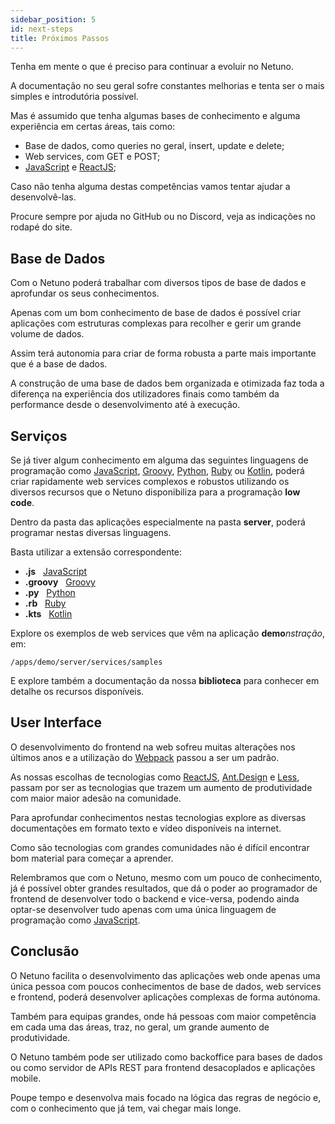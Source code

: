 ```yaml
---
sidebar_position: 5
id: next-steps
title: Próximos Passos
---
```


Tenha em mente o que é preciso para continuar a evoluir no Netuno.

A documentação no seu geral sofre constantes melhorias e tenta ser o mais simples e introdutória possível.

Mas é assumido que tenha algumas bases de conhecimento e alguma experiência em certas áreas, tais como:

* Base de dados, como queries no geral, insert, update e delete;
* Web services, com GET e POST;
* <a href="https://developer.mozilla.org/pt-BR/docs/Web/JavaScript" target="_blank">JavaScript</a> e <a href="https://reactjs.org/" target="_blank">ReactJS</a>;

Caso não tenha alguma destas competências vamos tentar ajudar a desenvolvê-las.

Procure sempre por ajuda no GitHub ou no Discord, veja as indicações no rodapé do site.

## Base de Dados

Com o Netuno poderá trabalhar com diversos tipos de base de dados e aprofundar os seus conhecimentos.

Apenas com um bom conhecimento de base de dados é possível criar aplicações com estruturas complexas para recolher e gerir um grande volume de dados.

Assim terá autonomia para criar de forma robusta a parte mais importante que é a base de dados.

A construção de uma base de dados bem organizada e otimizada faz toda a diferença na experiência dos utilizadores finais como também da performance desde o desenvolvimento até à execução.

## Serviços

Se já tiver algum conhecimento em alguma das seguintes linguagens de programação como <a href="https://developer.mozilla.org/pt-BR/docs/Web/JavaScript" target="_blank">JavaScript</a>, <a href="http://groovy-lang.org/" target="_blank">Groovy</a>, <a href="https://www.jython.org/" target="_blank">Python</a>, <a href="https://www.jruby.org/" target="_blank">Ruby</a> ou <a href="https://kotlinlang.org/" target="_blank">Kotlin</a>, poderá criar rapidamente web services complexos e robustos utilizando os diversos recursos que o Netuno disponibiliza para a programação **low code**.

Dentro da pasta das aplicações especialmente na pasta **server**, poderá programar nestas diversas linguagens.

Basta utilizar a extensão correspondente:

* **.js** &nbsp; <a href="https://developer.mozilla.org/pt-PT/docs/Web/JavaScript" target="_blank">JavaScript</a>
* **.groovy** &nbsp; <a href="http://groovy-lang.org/" target="_blank">Groovy</a>
* **.py** &nbsp; <a href="https://www.jython.org/" target="_blank">Python</a>
* **.rb** &nbsp; <a href="https://www.jruby.org/" target="_blank">Ruby</a>
* **.kts** &nbsp; <a href="https://kotlinlang.org/" target="_blank">Kotlin</a>

Explore os exemplos de web services que vêm na aplicação **demo**_nstração_, em:

`/apps/demo/server/services/samples`

E explore também a documentação da nossa **biblioteca** para conhecer em detalhe os recursos disponíveis.


## User Interface

O desenvolvimento do frontend na web sofreu muitas alterações nos últimos anos e a utilização do <a href="https://webpack.js.org" target="_blank">Webpack</a> passou a ser um padrão.

As nossas escolhas de tecnologias como <a href="https://reactjs.org/" target="_blank">ReactJS</a>, <a href="https://ant.design/" target="_blank">Ant.Design</a> e <a href="http://lesscss.org/" target="_blank">Less</a>, passam por ser as tecnologias que trazem um aumento de produtividade com maior maior adesão na comunidade.

Para aprofundar conhecimentos nestas tecnologias explore as diversas documentações em formato texto e vídeo disponíveis na internet.

Como são tecnologias com grandes comunidades não é difícil encontrar bom material para começar a aprender.

Relembramos que com o Netuno, mesmo com um pouco de conhecimento, já é possível obter grandes resultados, que dá o poder ao programador de frontend de desenvolver todo o backend e vice-versa, podendo ainda optar-se desenvolver tudo apenas com uma única linguagem de programação como <a href="https://developer.mozilla.org/pt-BR/docs/Web/JavaScript" target="_blank">JavaScript</a>.

## Conclusão

O Netuno facilita o desenvolvimento das aplicações web onde apenas uma única pessoa com poucos conhecimentos de base de dados, web services e frontend, poderá desenvolver aplicações complexas de forma autónoma.

Também para equipas grandes, onde há pessoas com maior competência em cada uma das áreas, traz, no geral, um grande aumento de produtividade.

O Netuno também pode ser utilizado como backoffice para bases de dados ou como servidor de APIs REST para frontend desacoplados e aplicações mobile.

Poupe tempo e desenvolva mais focado na lógica das regras de negócio e, com o conhecimento que já tem, vai chegar mais longe.
